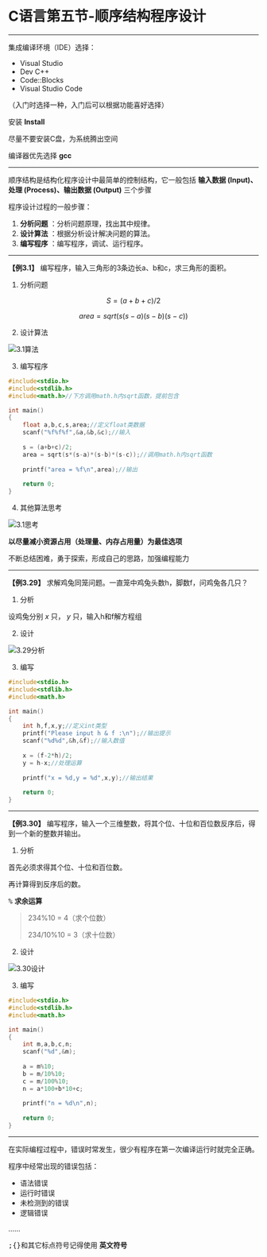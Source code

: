 # C语言第五节-顺序结构程序设计

***

集成编译环境（IDE）选择：

+ Visual Studio
+ Dev C++
+ Code::Blocks
+ Visual Studio Code

（入门时选择一种，入门后可以根据功能喜好选择）

安装 **Install**

尽量不要安装C盘，为系统腾出空间

编译器优先选择 **gcc**

***

顺序结构是结构化程序设计中最简单的控制结构，它一般包括 **输入数据 (Input)、处理 (Process)、输出数据 (Output)** 三个步骤

程序设计过程的一般步骤：

1. **分析问题** ：分析问题原理，找出其中规律。
2. **设计算法** ：根据分析设计解决问题的算法。
3. **编写程序** ：编写程序，调试、运行程序。

***

**【例3.1】** 编写程序，输入三角形的3条边长a、b和c，求三角形的面积。

1. 分析问题

$$
S=(a+b+c)/2
$$

$$
area=sqrt(s(s-a)(s-b)(s-c))
$$

2. 设计算法

![3.1算法](https://github.com/DrADCalcium/C-language-intro/blob/main/C%E8%AF%AD%E8%A8%80%E9%85%8D%E5%9B%BE/3.1%E7%AE%97%E6%B3%95.png?raw=true)

3. 编写程序

```C
#include<stdio.h>
#include<stdlib.h>
#include<math.h>//下方调用math.h内sqrt函数，提前包含

int main()
{
    float a,b,c,s,area;//定义float类数据
    scanf("%f%f%f",&a,&b,&c);//输入
    
    s = (a+b+c)/2;
    area = sqrt(s*(s-a)*(s-b)*(s-c));//调用math.h内sqrt函数
    
    printf("area = %f\n",area);//输出
    
    return 0;
}
```

4. 其他算法思考

![3.1思考](https://github.com/DrADCalcium/C-language-intro/blob/main/C%E8%AF%AD%E8%A8%80%E9%85%8D%E5%9B%BE/3.1%E6%80%9D%E8%80%83.png?raw=true)

**以尽量减小资源占用（处理量、内存占用量）为最佳选项**

不断总结困难，勇于探索，形成自己的思路，加强编程能力

***

**【例3.29】** 求解鸡兔同笼问题。一直笼中鸡兔头数h，脚数f，问鸡兔各几只？

1. 分析

设鸡兔分别 *x* 只， *y* 只，输入h和f解方程组

2. 设计

![3.29分析](https://github.com/DrADCalcium/C-language-intro/blob/main/C%E8%AF%AD%E8%A8%80%E9%85%8D%E5%9B%BE/3.29%E5%88%86%E6%9E%90.png?raw=true)

3. 编写

```C
#include<stdio.h>
#include<stdlib.h>
#include<math.h>

int main()
{
    int h,f,x,y;//定义int类型
    printf("Please input h & f :\n");//输出提示
    scanf("%d%d",&h,&f);//输入数值
    
    x = (f-2*h)/2;
    y = h-x;//处理运算
    
    printf("x = %d,y = %d",x,y);//输出结果
    
    return 0;
}
```

***

**【例3.30】**  编写程序，输入一个三维整数，将其个位、十位和百位数反序后，得到一个新的整数并输出。

1. 分析

首先必须求得其个位、十位和百位数。

再计算得到反序后的数。

<kbd>%</kbd> **求余运算**

> 234%10 = 4（求个位数）
>
> 234/10%10 = 3（求十位数）

2. 设计

![3.30设计](https://github.com/DrADCalcium/C-language-intro/blob/main/C%E8%AF%AD%E8%A8%80%E9%85%8D%E5%9B%BE/3.30%E8%AE%BE%E8%AE%A1.png?raw=true)

3. 编写

```C
#include<stdio.h>
#include<stdlib.h>
#include<math.h>

int main()
{
    int m,a,b,c,n;
    scanf("%d",&m);
    
    a = m%10;
    b = m/10%10;
    c = m/100%10;
    n = a*100+b*10+c;
    
    printf("n = %d\n",n);
    
    return 0;
}
```

***

在实际编程过程中，错误时常发生，很少有程序在第一次编译运行时就完全正确。

程序中经常出现的错误包括：

+ 语法错误
+ 运行时错误
+ 未检测到的错误
+ 逻辑错误

……

<kbd>;</kbd><kbd>{}</kbd>和其它标点符号记得使用 **英文符号**

